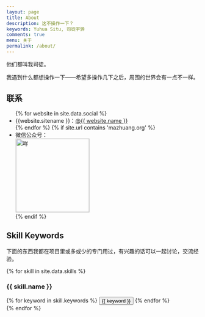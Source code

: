 ```yaml
---
layout: page
title: About
description: 这不操作一下？
keywords: Yuhua Situ, 司徒宇骅
comments: true
menu: 关于
permalink: /about/
---
```


他们都叫我司徒。

我遇到什么都想操作一下——希望多操作几下之后，周围的世界会有一点不一样。

## 联系

<ul>
{% for website in site.data.social %}
<li>{{website.sitename }}：<a href="{{ website.url }}" target="_blank">@{{ website.name }}</a></li>
{% endfor %}
{% if site.url contains 'mazhuang.org' %}
<li>
微信公众号：<br />
<img style="height:192px;width:192px;border:1px solid lightgrey;" src="{{ assets_base_url }}/assets/images/qrcode.jpg" alt="咩" />
</li>
{% endif %}
</ul>


## Skill Keywords

下面的东西我都在项目里或多或少的专门用过，有兴趣的话可以一起讨论，交流经验。

{% for skill in site.data.skills %}
### {{ skill.name }}
<div class="btn-inline">
{% for keyword in skill.keywords %}
<button class="btn btn-outline" type="button">{{ keyword }}</button>
{% endfor %}
</div>
{% endfor %}
